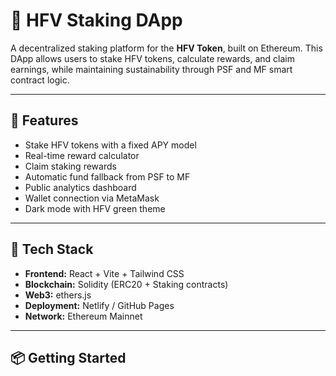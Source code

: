 # 💚 HFV Staking DApp

A decentralized staking platform for the **HFV Token**, built on Ethereum. This DApp allows users to stake HFV tokens, calculate rewards, and claim earnings, while maintaining sustainability through PSF and MF smart contract logic.

---

## 🚀 Features

- Stake HFV tokens with a fixed APY model
- Real-time reward calculator
- Claim staking rewards
- Automatic fund fallback from PSF to MF
- Public analytics dashboard
- Wallet connection via MetaMask
- Dark mode with HFV green theme

---

## 🧰 Tech Stack

- **Frontend:** React + Vite + Tailwind CSS
- **Blockchain:** Solidity (ERC20 + Staking contracts)
- **Web3:** ethers.js
- **Deployment:** Netlify / GitHub Pages
- **Network:** Ethereum Mainnet 

---

## 📦 Getting Started


